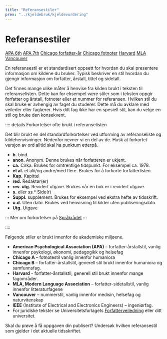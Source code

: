 ```yaml
---
title: "Referansestiler"
prev: "../kjeldebruk/kjeldevurdering"
---
```


# Referansestiler

<div class="tags">
    <span class="tag is-large"><a href="/referansestiler/apa-6th.html">APA 6th</a></span>
    <span class="tag is-large"><a href="/referansestiler/apa-7th.html">APA 7th</a></span>
    <span class="tag is-large"><a href="/referansestiler/chicago-forfatter-aar.html">Chicago forfatter-år</a></span>
    <span class="tag is-large"><a href="/referansestiler/chicago-fotnoter.html">Chicago fotnoter</a></span>
    <span class="tag is-large"><a href="/referansestiler/harvard.html">Harvard</a></span>
    <span class="tag is-large"><a href="/referansestiler/mla.html">MLA</a></span>
    <span class="tag is-large"><a href="/referansestiler/vancouver.html">Vancouver</a></span>
</div>

En referansestil er et standardisert oppsett for hvordan du skal presentere informasjon om kildene du bruker. Typisk beskriver en stil hvordan du gjengir informasjon om forfatter, årstall, tittel og sidetall.

Det finnes mange ulike måter å henvise fra kilden brukt i teksten til referanselisten. Dette kan for eksempel være stiler som i teksten oppgir forfatter og årstall, fotnoter eller et nummer for referansen. Hvilken stil du skal bruke er avhengig av faget du studerer. Dette må du avklare med veileder eller faglærer. Hvis ditt fag ikke har en spesiell stil, kan du velge en stil og bruke den konsekvent. 

:::: details Forkortelser ofte brukt i referanselisten

Det blir brukt en del standardforkortelser ved utforming av referanseliste og kildehenvisninger. Nedenfor nevner vi en del av de. Husk at forkortet versjon av ord alltid skal ha punktum etterpå. 

- **b.** bind. 
- **anon.** Anonym. Denne brukes når forfatteren er ukjent. 
- **ca.** Cirka. Brukes for omtrentlige tidspunkt. For eksempel ca. 1978. 
- **et al.** et alii/og andre/med flere. Brukes for å forkorte forfatterlisten. 
- **Kap.** Kapittel
- **red.** Redaktør(er) 
- **rev. utg.** Revidert utgave. Brukes når en bok er i revidert utgave.  
- **s.** eller *ss.** Side(r)  
- **Suppl.** supplement. Brukes for eksempel ved ekstra hefte av tidsskrift.
- **u.d.** Uten dato. Brukes ved henvisning til kilder uten publiseringsdato.
- **Utg.** Utgave

:::
Mer om forkortelser på [Språkrådet](https://www.sprakradet.no/sprakhjelp/Skriveregler/Forkortinger/)
:::

::::

Følgende stiler er brukt innenfor de akademiske miljøene.

- **American Psychological Association (APA)** – forfatter-årstallstil, vanlig innenfor psykologi, økonomi, pedagogikk og helsefag
- **Chicago A** – fotnotestil vanlig innenfor humaniora
- **Chicago B** – forfatter-årstallstil, generell stil brukt innenfor humaniora og samfunnsfag.
- **Harvard** - forfatter-årstallstil, generell stil brukt innenfor mange fagområder.
- **MLA, Modern Language Association** – forfatter-sidetallstil, vanlig innenfor litteraturfagene
- **Vancouver** – nummerstil, vanlig innenfor medisin, helsefag og naturvitenskap
- **IEEE** (Institute of Electrical and Electronics Engineers) – ingeniørfag.
- For juridiske tekster se Universitetsforlagets [Forfatterveiledning](https://pim.universitetsforlaget.no/forfatterveiledningen/Forfatterveiledning_for_juridiske_tekster.pdf) eller ditt universitet.

Skal du prøve å få oppgaven din publisert? Undersøk hvilken referansestil som gjelder i det aktuelle tidsskriftet.


